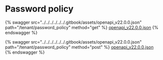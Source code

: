 # Password policy

{% swagger src="../../../../../../.gitbook/assets/openapi_v22.0.0.json" path="/tenant/password_policy" method="get" %}
[openapi_v22.0.0.json](../../../../../../.gitbook/assets/openapi_v22.0.0.json)
{% endswagger %}

{% swagger src="../../../../../../.gitbook/assets/openapi_v22.0.0.json" path="/tenant/password_policy" method="post" %}
[openapi_v22.0.0.json](../../../../../../.gitbook/assets/openapi_v22.0.0.json)
{% endswagger %}
